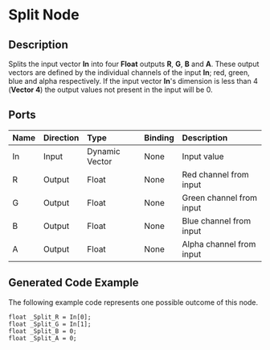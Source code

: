 # Split Node

## Description

Splits the input vector **In** into four **Float** outputs **R**, **G**, **B** and **A**. These output vectors are defined by the individual channels of the input **In**; red, green, blue and alpha respectively. If the input vector **In**'s dimension is less than 4 (**Vector 4**) the output values not present in the input will be 0.

## Ports

| Name        | Direction           | Type  | Binding | Description |
|:------------ |:-------------|:-----|:---|:---|
| In      | Input | Dynamic Vector | None | Input value |
| R | Output      |    Float    | None | Red channel from input |
| G | Output      |    Float    | None | Green channel from input |
| B | Output      |    Float    | None | Blue channel from input |
| A | Output      |    Float    | None | Alpha channel from input |

## Generated Code Example

The following example code represents one possible outcome of this node.

```
float _Split_R = In[0];
float _Split_G = In[1];
float _Split_B = 0;
float _Split_A = 0;
```
